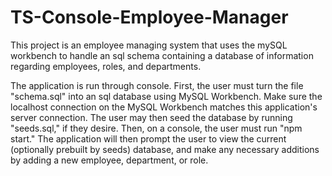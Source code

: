 # TS-Console-Employee-Manager

This project is an employee managing system that uses the mySQL workbench to handle an sql schema containing a database of information regarding employees, roles, and departments.

The application is run through console. First, the user must turn the file "schema.sql" into an sql database using MySQL Workbench. Make sure the localhost connection on the MySQL Workbench matches this application's server connection. The user may then seed the database by running "seeds.sql," if they desire. Then, on a console, the user must run "npm start." The application will then prompt the user to view the current (optionally prebuilt by seeds) database, and make any necessary additions by adding a new employee, department, or role.